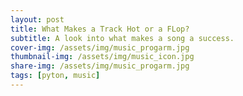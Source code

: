 ```yaml
---
layout: post
title: What Makes a Track Hot or a FLop?
subtitle: A look into what makes a song a success.
cover-img: /assets/img/music_progarm.jpg
thumbnail-img: /assets/img/music_icon.jpg
share-img: /assets/img/music_progarm.jpg
tags: [pyton, music]
---
```

